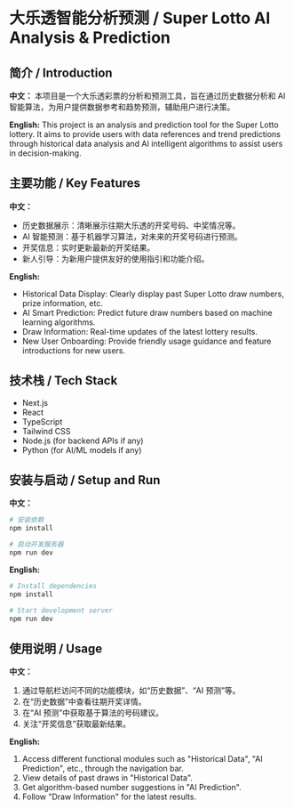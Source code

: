 # 大乐透智能分析预测 / Super Lotto AI Analysis & Prediction

## 简介 / Introduction

**中文：**
本项目是一个大乐透彩票的分析和预测工具，旨在通过历史数据分析和 AI 智能算法，为用户提供数据参考和趋势预测，辅助用户进行决策。

**English:**
This project is an analysis and prediction tool for the Super Lotto lottery. It aims to provide users with data references and trend predictions through historical data analysis and AI intelligent algorithms to assist users in decision-making.

## 主要功能 / Key Features

**中文：**

- 历史数据展示：清晰展示往期大乐透的开奖号码、中奖情况等。
- AI 智能预测：基于机器学习算法，对未来的开奖号码进行预测。
- 开奖信息：实时更新最新的开奖结果。
- 新人引导：为新用户提供友好的使用指引和功能介绍。

**English:**

- Historical Data Display: Clearly display past Super Lotto draw numbers, prize information, etc.
- AI Smart Prediction: Predict future draw numbers based on machine learning algorithms.
- Draw Information: Real-time updates of the latest lottery results.
- New User Onboarding: Provide friendly usage guidance and feature introductions for new users.

## 技术栈 / Tech Stack

- Next.js
- React
- TypeScript
- Tailwind CSS
- Node.js (for backend APIs if any)
- Python (for AI/ML models if any)

## 安装与启动 / Setup and Run

**中文：**

```bash
# 安装依赖
npm install

# 启动开发服务器
npm run dev
```

**English:**

```bash
# Install dependencies
npm install

# Start development server
npm run dev
```

## 使用说明 / Usage

**中文：**

1.  通过导航栏访问不同的功能模块，如“历史数据”、“AI 预测”等。
2.  在“历史数据”中查看往期开奖详情。
3.  在“AI 预测”中获取基于算法的号码建议。
4.  关注“开奖信息”获取最新结果。

**English:**

1.  Access different functional modules such as "Historical Data", "AI Prediction", etc., through the navigation bar.
2.  View details of past draws in "Historical Data".
3.  Get algorithm-based number suggestions in "AI Prediction".
4.  Follow "Draw Information" for the latest results.
